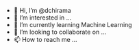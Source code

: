 - 👋 Hi, I’m @dchirama
- 👀 I’m interested in ...
- 🌱 I’m currently learning Machine Learning
- 💞️ I’m looking to collaborate on ...
- 📫 How to reach me ...

<!---
dchirama/dchirama is a ✨ special ✨ repository because its `README.md` (this file) appears on your GitHub profile.
You can click the Preview link to take a look at your changes.
--->

